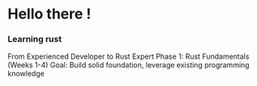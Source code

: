# Hello there !

### Learning rust 
From Experienced Developer to Rust Expert
Phase 1: Rust Fundamentals (Weeks 1-4)
Goal: Build solid foundation, leverage existing programming knowledge
